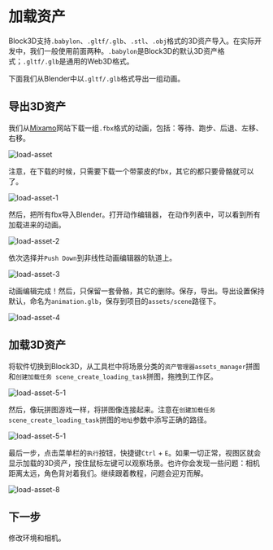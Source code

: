 # 加载资产



Block3D支持`.babylon`、`.gltf/.glb`、`.stl`、`.obj`格式的3D资产导入。在实际开发中，我们一般使用前面两种。`.babylon`是Block3D的默认3D资产格式；`.gltf/.glb`是通用的Web3D格式。

下面我们从Blender中以`.gltf/.glb`格式导出一组动画。

## 导出3D资产

我们从[Mixamo](https://www.mixamo.com/)网站下载一组`.fbx`格式的动画，包括：等待、跑步、后退、左移、右移。

![load-asset](https://cdn.zjbku.com/start/load-asset.jpg)

注意，在下载的时候，只需要下载一个带蒙皮的fbx，其它的都只要骨骼就可以了。

![load-asset-1](https://cdn.zjbku.com/start/load-asset-1.jpg)

然后，把所有fbx导入Blender。打开动作编辑器， 在动作列表中，可以看到所有加载进来的动画。

![load-asset-2](https://cdn.zjbku.com/start/load-asset-2.jpg)

依次选择并`Push Down`到非线性动画编辑器的轨道上。

![load-asset-3](https://cdn.zjbku.com/start/load-asset-3.jpg)

动画编辑完成！然后，只保留一套骨骼，其它的删除。保存，导出。导出设置保持默认，命名为`animation.glb`，保存到项目的`assets/scene`路径下。

![load-asset-4](https://cdn.zjbku.com/start/load-asset-4.jpg)

## 加载3D资产

将软件切换到Block3D，从工具栏中将场景分类的`资产管理器assets_manager`拼图和`创建加载任务 scene_create_loading_task`拼图，拖拽到工作区。

![load-asset-5-1](https://cdn.zjbku.com/start/scene-assets.jpg)

然后，像玩拼图游戏一样，将拼图像连接起来。注意在`创建加载任务 scene_create_loading_task`拼图的`地址`参数中添写正确的路径。

![load-asset-5-1](https://cdn.zjbku.com/start/scene-assets-1.jpg)

最后一步，点击菜单栏的`执行`按钮，快捷键`Ctrl` + `E`。如果一切正常，视图区就会显示加载的3D资产，按住鼠标左键可以观察场景。也许你会发现一些问题：相机距离太远，角色背对着我们。继续跟着教程，问题会迎刃而解。

![load-asset-8](https://cdn.zjbku.com/start/load-asset-8.jpg)


## 下一步

修改环境和相机。


